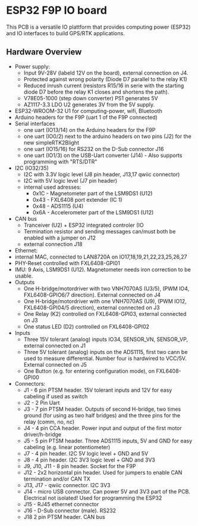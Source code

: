 # ESP32 F9P IO board

This PCB is a versatile IO plattform that provides computing power (ESP32) and IO interfaces to build GPS/RTK applications.

## Hardware Overview

- Power supply: 
    - Input 9V-28V (labeld 12V on the board), external connection on J4. 
    - Protected against wrong polarity (Diode D7 parallel to the relay K1)
    - Reduced inrush current (resistors R15/16 in serie with the starting diode D7 before the relay K1 closes and shortens the path).
    - V78E05-1000 (step down converter) PS1 generates 5V
    - AZ1117-3.3 LDO U2 generates 3V from the 5V supply.
- ESP32-WROOM-32 U1 for computing-power, wifi, Bluetooth
- Arduino headers for the F9P (uart 1 of the F9P connected)
- Serial interfaces
    - one uart (IO13/14) on the Arduino headers for the F9P
    - one uart (IO0/2) next to the arduino headers on two pins (J2) for the new simpleRTK2Blight 
    - one uart (IO15/16) for RS232 on the D-Sub connector J16
    - one uart (IO1/3) on the USB-Uart converter (J14) - Also supports programming with "RTS/DTR"
- I2C (IO32/35)
    - I2C with 3.3V logic level (J8 pin header, J13,17 qwiic connector)
    - I2C with 5V logic level (J7 pin header)
    - internal used adresses:
        - 0x1C - Magnetometer part of the LSM9DS1 (U12)
        - 0x43 - FXL6408 port extender (IC 1)
        - 0x48 - ADS1115 (U4)
        - 0x6A - Accelerometer part of the LSM9DS1 (U12)
- CAN bus
    - Tranceiver (U2) + ESP32 integrated controler (IO
    - Termination resistor and sending messages can/must both be enabled with a jumper on J12
    - external connection J18
- Ethernet:
 - internal MAC, connected to LAN8720A on IO17,18,19,21,22,23,25,26,27
 - PHY-Reset controlled with FXL6408-GPI01
- IMU: 9 Axis, LSM9DS1 (U12). Magnetometer needs iron correction to be usable.
- Outputs
    - One H-bridge/motordriver with two VNH7070AS (U3/5), (PWM IO4, FXL6408-GPIO6/7 direction). External connected on J4
    - One H-bridge/motordriver with one VNH7070AS (U9), (PWM IO12, FXL6408-GPI04/5 direction), external connected on J3
    - One Relay (K2) controlled on FXL6408-GPI03, external connected on J3
    - One status LED (D2) controlled on FXL6408-GPI02
- Inputs
    - Three 15V tolerant (analog) inputs IO34, SENSOR_VN, SENSOR_VP, external connected on J1
    - Three 5V tolerant (analog) inputs on the ADS1115, first two cann be used to measure differential. Number four is hardwired to VCC/5V. External connected on J5
    - One Button (e.g. for entering configuration mode), on FXL6408-GPI00
- Connectors:
    - J1 - 6 pin PTSM header. 15V tolerant inputs and 12V for easy cabeling if used as switch
    - J2 - 2 Pin Uart
    - J3 - 7 pin PTSM header. Outputs of second H-bridge, two times ground (for using as two half bridges) and the three pins for the relay (comm, no, nc)
    - J4 - 4 pin CCA header. Power input and output of the first motor driver/h-bridge
    - J5 - 5 pin PTSM header. Three ADS1115 inputs, 5V and GND for easy cabeling (e.g. linear potentiometer)
    - J7 - 4 pin header. I2C 5V logic level + GND and 5V
    - J8 - 4 pin header. I2C 3V3 logic level + GND and 3V3
    - J9, J10, J11 - 8 pin header. Socket for the F9P
    - J12 - 2x2 horizontal pin header. Used for jumpers to enable CAN termination and/or CAN TX
    - J13, J17 - qwiic connector. I2C 3V3
    - J14 - micro USB connector. Can power 5V and 3V3 part of the PCB. Electrical not isolated! Used for programming the ESP32
    - J15 - RJ45 ethernet connector
    - J16 - D-Sub connector (male). RS232
    - J18 2 pin PTSM header. CAN bus
